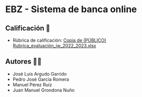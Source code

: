 # EBZ - Sistema de banca online
## Calificación 📝
+ Rúbrica de calificación: 
[Copia de (PÚBLICO) Rubrica_evaluación_iw_2022_2023.xlsx](https://github.com/Argudo/EBZ/files/10399958/Copia.de.PUBLICO.Rubrica_evaluacion_iw_2022_2023.xlsx)
## Autores 👨‍💻
+ José Luis Argudo Garrido
+ Pedro José García Romera
+ Manuel Pérez Ruiz
+ Juan Manuel Grondona Nuño
